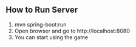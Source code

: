 ## How to Run Server

1. mvn spring-boot:run
2. Open browser and go to http://localhost:8080
3. You can start using the game
